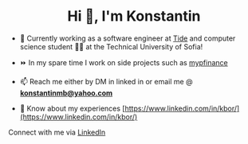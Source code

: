 <h1 align="center">Hi 👋, I'm Konstantin</h1>

- 🔭 Currently working as a software engineer at [Tide](https://www.tide.co/) and computer science student 🧑‍🎓 at the Technical University of Sofia!

- ⏩ In my spare time I work on side projects such as [mypfinance](https://github.com/mypfinance/mypfinance)

- 📫 Reach me either by DM in linked in or email me @ **konstantinmb@yahoo.com**

- 📄 Know about my experiences [https://www.linkedin.com/in/kbor/](https://www.linkedin.com/in/kbor/)

Connect with me via [LinkedIn](https://www.linkedin.com/in/kbor/)
